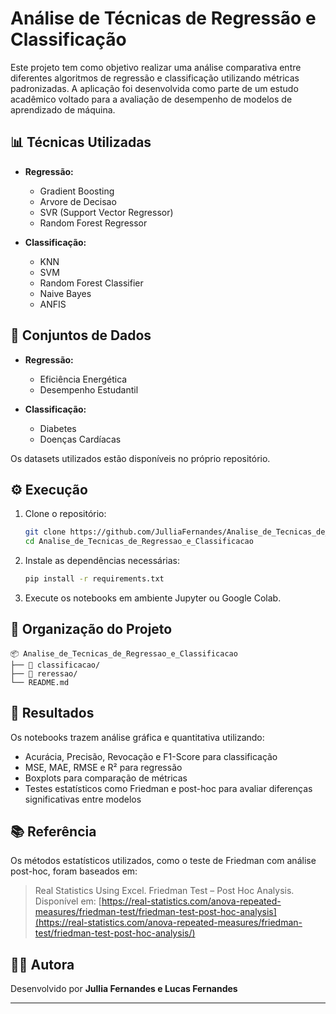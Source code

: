 # Análise de Técnicas de Regressão e Classificação

Este projeto tem como objetivo realizar uma análise comparativa entre diferentes algoritmos de regressão e classificação utilizando métricas padronizadas. A aplicação foi desenvolvida como parte de um estudo acadêmico voltado para a avaliação de desempenho de modelos de aprendizado de máquina.

## 📊 Técnicas Utilizadas

- **Regressão:**
  - Gradient Boosting 
  - Arvore de Decisao
  - SVR (Support Vector Regressor)
  - Random Forest Regressor

- **Classificação:**
  - KNN
  - SVM
  - Random Forest Classifier
  - Naive Bayes
  - ANFIS

## 🧪 Conjuntos de Dados

- **Regressão:**
  - Eficiência Energética
  - Desempenho Estudantil

- **Classificação:**
  - Diabetes
  - Doenças Cardíacas

Os datasets utilizados estão disponíveis no próprio repositório.

## ⚙️ Execução

1. Clone o repositório:
   ```bash
   git clone https://github.com/JulliaFernandes/Analise_de_Tecnicas_de_Regressao_e_Classificacao.git
   cd Analise_de_Tecnicas_de_Regressao_e_Classificacao
   ```

2. Instale as dependências necessárias:
   ```bash
   pip install -r requirements.txt
   ```

3. Execute os notebooks em ambiente Jupyter ou Google Colab.

## 📁 Organização do Projeto

```
📦 Analise_de_Tecnicas_de_Regressao_e_Classificacao
├── 📁 classificacao/
├── 📁 reressao/
└── README.md
```

## 📌 Resultados

Os notebooks trazem análise gráfica e quantitativa utilizando:

- Acurácia, Precisão, Revocação e F1-Score para classificação
- MSE, MAE, RMSE e R² para regressão
- Boxplots para comparação de métricas
- Testes estatísticos como Friedman e post-hoc para avaliar diferenças significativas entre modelos

## 📚 Referência

Os métodos estatísticos utilizados, como o teste de Friedman com análise post-hoc, foram baseados em:

> Real Statistics Using Excel. Friedman Test – Post Hoc Analysis. Disponível em: [https://real-statistics.com/anova-repeated-measures/friedman-test/friedman-test-post-hoc-analysis](https://real-statistics.com/anova-repeated-measures/friedman-test/friedman-test-post-hoc-analysis/)

## 🧑‍💻 Autora

Desenvolvido por **Jullia Fernandes e Lucas Fernandes** 

---
